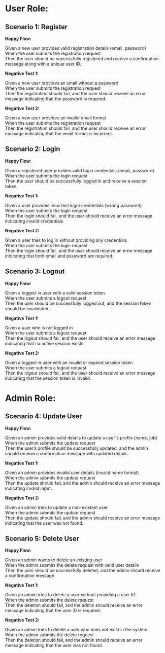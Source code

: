 # User Role:

## Scenario 1: Register

**Happy Flow:**

Given a new user provides valid registration details (email, password)  
When the user submits the registration request  
Then the user should be successfully registered and receive a confirmation message along with a unique user ID.

**Negative Test 1:**

Given a new user provides an email without a password  
When the user submits the registration request  
Then the registration should fail, and the user should receive an error message indicating that the password is required.

**Negative Test 2:**

Given a new user provides an invalid email format  
When the user submits the registration request  
Then the registration should fail, and the user should receive an error message indicating that the email format is incorrect.

## Scenario 2: Login

**Happy Flow:**

Given a registered user provides valid login credentials (email, password)  
When the user submits the login request  
Then the user should be successfully logged in and receive a session token.

**Negative Test 1:**

Given a user provides incorrect login credentials (wrong password)  
When the user submits the login request  
Then the login should fail, and the user should receive an error message indicating invalid credentials.

**Negative Test 2:**

Given a user tries to log in without providing any credentials  
When the user submits the login request  
Then the login should fail, and the user should receive an error message indicating that both email and password are required.

## Scenario 3: Logout

**Happy Flow:**

Given a logged-in user with a valid session token  
When the user submits a logout request  
Then the user should be successfully logged out, and the session token should be invalidated.

**Negative Test 1:**

Given a user who is not logged in  
When the user submits a logout request  
Then the logout should fail, and the user should receive an error message indicating that no active session exists.

**Negative Test 2:**

Given a logged-in user with an invalid or expired session token  
When the user submits a logout request  
Then the logout should fail, and the user should receive an error message indicating that the session token is invalid.

# Admin Role:

## Scenario 4: Update User

**Happy Flow:**

Given an admin provides valid details to update a user's profile (name, job)  
When the admin submits the update request  
Then the user’s profile should be successfully updated, and the admin should receive a confirmation message with updated details.

**Negative Test 1:**

Given an admin provides invalid user details (invalid name format)  
When the admin submits the update request  
Then the update should fail, and the admin should receive an error message indicating invalid input.

**Negative Test 2:**

Given an admin tries to update a non-existent user  
When the admin submits the update request  
Then the update should fail, and the admin should receive an error message indicating that the user was not found.

## Scenario 5: Delete User

**Happy Flow:**

Given an admin wants to delete an existing user  
When the admin submits the delete request with valid user details  
Then the user should be successfully deleted, and the admin should receive a confirmation message.

**Negative Test 1:**

Given an admin tries to delete a user without providing a user ID  
When the admin submits the delete request  
Then the deletion should fail, and the admin should receive an error message indicating that the user ID is required.

**Negative Test 2:**

Given an admin tries to delete a user who does not exist in the system  
When the admin submits the delete request  
Then the deletion should fail, and the admin should receive an error message indicating that the user was not found.
